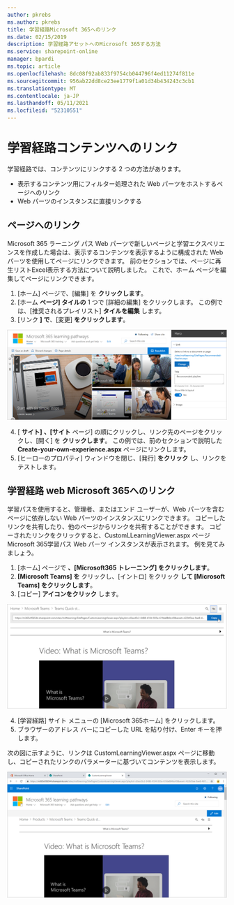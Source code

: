 ```yaml
---
author: pkrebs
ms.author: pkrebs
title: 学習経路Microsoft 365へのリンク
ms.date: 02/15/2019
description: 学習経路アセットへのMicrosoft 365する方法
ms.service: sharepoint-online
manager: bpardi
ms.topic: article
ms.openlocfilehash: 8dc08f92ab833f9754cb044796f4ed11274f811e
ms.sourcegitcommit: 956ab22dd8ce23ee1779f1a01d34b434243c3cb1
ms.translationtype: MT
ms.contentlocale: ja-JP
ms.lasthandoff: 05/11/2021
ms.locfileid: "52310551"
---
```

# <a name="link-to-learning-pathways-content"></a>学習経路コンテンツへのリンク

学習経路では、コンテンツにリンクする 2 つの方法があります。

- 表示するコンテンツ用にフィルター処理された Web パーツをホストするページへのリンク 
- Web パーツのインスタンスに直接リンクする

## <a name="link-to-a-page"></a>ページへのリンク

Microsoft 365 ラーニング パス Web パーツで新しいページと学習エクスペリエンスを作成した場合は、表示するコンテンツを表示するように構成された Web パーツを使用してページにリンクできます。 前のセクションでは、ページに再生リストExcel表示する方法について説明しました。 これで、ホーム ページを編集してページにリンクできます。 

1. [ホーム] ページで、[編集] を **クリックします**。
2. [ホーム **ページ] タイルの** 1 つで [詳細の編集] をクリックします。 この例では、[推奨されるプレイリスト] **タイルを編集** します。
3. [リンク **] で**、[変更] **をクリックします**。

![[変更] ボタンがハイリクトされたパスメイン画面。](media/cg-linktopage.png)

4. [ **サイト]** **、[サイト** ページ] の順にクリックし、リンク先のページをクリックし、[開く] を **クリックします**。 この例では、前のセクションで説明した **Create-your-own-experience.aspx** ページにリンクします。
5. [ヒーローのプロパティ] ウィンドウを閉じ、[発行] **をクリック** し、リンクをテストします。 

## <a name="link-to-the-microsoft-365-learning-pathways-web-part"></a>学習経路 web Microsoft 365へのリンク
学習パスを使用すると、管理者、またはエンド ユーザーが、Web パーツを含むページに依存しない Web パーツのインスタンスにリンクできます。 コピーしたリンクを共有したり、他のページからリンクを共有することができます。 コピーされたリンクをクリックすると、CustomLLearningViewer.aspx ページMicrosoft 365学習パス Web パーツ インスタンスが表示されます。 例を見てみましょう。 

1. [ホーム] ページで **、[Microsoft365 トレーニング] をクリックします**。
2. **[Microsoft Teams] を** クリックし、[イントロ] をクリック **して [Microsoft Teams] をクリックします**。
3. [コピー] **アイコンをクリック** します。

![URL の横にある [コピー] ボタンが強調表示されたサンプル画面。](media/cg-linktowebpart.png)

4. [学習経路] サイト メニューの [Microsoft 365ホーム] をクリックします。
5. ブラウザーのアドレス バーにコピーした URL を貼り付け、Enter キーを押します。 

次の図に示すように、リンクは CustomLearningViewer.aspx ページに移動し、コピーされたリンクのパラメーターに基づいてコンテンツを表示します。 

![サンプル ページが表示されます。](media/cg-linktowebpartviewer.png)

